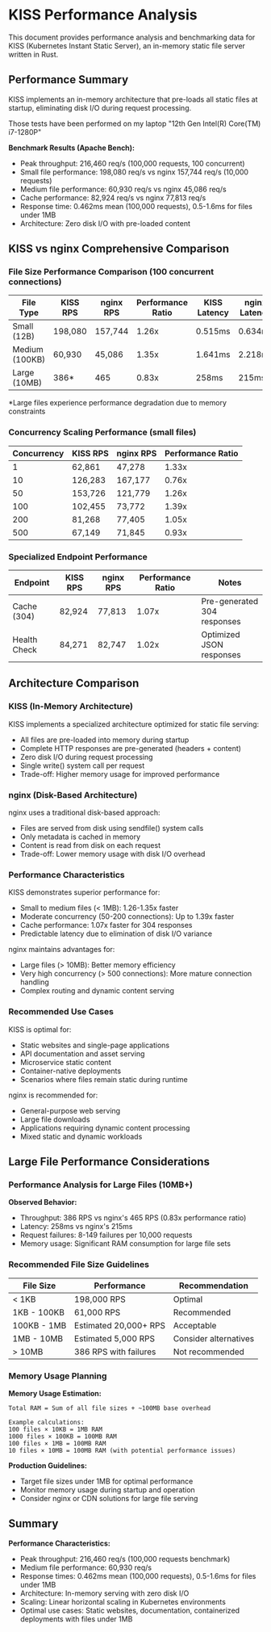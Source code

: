 # KISS Performance Analysis

This document provides performance analysis and benchmarking data for KISS (Kubernetes Instant Static Server), an in-memory static file server written in Rust.

## Performance Summary

KISS implements an in-memory architecture that pre-loads all static files at startup, eliminating disk I/O during request processing.

Those tests have been performed on my laptop "12th Gen Intel(R) Core(TM) i7-1280P"

**Benchmark Results (Apache Bench):**
- Peak throughput: 216,460 req/s (100,000 requests, 100 concurrent)
- Small file performance: 198,080 req/s vs nginx 157,744 req/s (10,000 requests)
- Medium file performance: 60,930 req/s vs nginx 45,086 req/s  
- Cache performance: 82,924 req/s vs nginx 77,813 req/s
- Response time: 0.462ms mean (100,000 requests), 0.5-1.6ms for files under 1MB
- Architecture: Zero disk I/O with pre-loaded content

## KISS vs nginx Comprehensive Comparison

### File Size Performance Comparison (100 concurrent connections)

| File Type | KISS RPS | nginx RPS | Performance Ratio | KISS Latency | nginx Latency |
|-----------|----------|-----------|-------------------|--------------|---------------|
| Small (12B) | 198,080 | 157,744 | 1.26x | 0.515ms | 0.634ms |
| Medium (100KB) | 60,930 | 45,086 | 1.35x | 1.641ms | 2.218ms |
| Large (10MB) | 386* | 465 | 0.83x | 258ms | 215ms |

*Large files experience performance degradation due to memory constraints

### Concurrency Scaling Performance (small files)

| Concurrency | KISS RPS | nginx RPS | Performance Ratio | 
|-------------|----------|-----------|-------------------|
| 1 | 62,861 | 47,278 | 1.33x |
| 10 | 126,283 | 167,177 | 0.76x |
| 50 | 153,726 | 121,779 | 1.26x |
| 100 | 102,455 | 73,772 | 1.39x |
| 200 | 81,268 | 77,405 | 1.05x |
| 500 | 67,149 | 71,845 | 0.93x |

### Specialized Endpoint Performance

| Endpoint | KISS RPS | nginx RPS | Performance Ratio | Notes |
|----------|----------|-----------|-------------------|-------|
| Cache (304) | 82,924 | 77,813 | 1.07x | Pre-generated 304 responses |
| Health Check | 84,271 | 82,747 | 1.02x | Optimized JSON responses |

## Architecture Comparison

### KISS (In-Memory Architecture)

KISS implements a specialized architecture optimized for static file serving:

- All files are pre-loaded into memory during startup
- Complete HTTP responses are pre-generated (headers + content)
- Zero disk I/O during request processing
- Single write() system call per request
- Trade-off: Higher memory usage for improved performance

### nginx (Disk-Based Architecture)

nginx uses a traditional disk-based approach:

- Files are served from disk using sendfile() system calls
- Only metadata is cached in memory
- Content is read from disk on each request
- Trade-off: Lower memory usage with disk I/O overhead

### Performance Characteristics

KISS demonstrates superior performance for:
- Small to medium files (< 1MB): 1.26-1.35x faster
- Moderate concurrency (50-200 connections): Up to 1.39x faster
- Cache performance: 1.07x faster for 304 responses
- Predictable latency due to elimination of disk I/O variance

nginx maintains advantages for:
- Large files (> 10MB): Better memory efficiency
- Very high concurrency (> 500 connections): More mature connection handling
- Complex routing and dynamic content serving

### Recommended Use Cases

KISS is optimal for:
- Static websites and single-page applications
- API documentation and asset serving
- Microservice static content
- Container-native deployments
- Scenarios where files remain static during runtime

nginx is recommended for:
- General-purpose web serving
- Large file downloads
- Applications requiring dynamic content processing
- Mixed static and dynamic workloads

## Large File Performance Considerations

### Performance Analysis for Large Files (10MB+)

**Observed Behavior:**
- Throughput: 386 RPS vs nginx's 465 RPS (0.83x performance ratio)
- Latency: 258ms vs nginx's 215ms
- Request failures: 8-149 failures per 10,000 requests
- Memory usage: Significant RAM consumption for large file sets

### Recommended File Size Guidelines

| File Size | Performance | Recommendation |
|-----------|-------------|----------------|
| < 1KB | 198,000 RPS | Optimal |
| 1KB - 100KB | 61,000 RPS | Recommended |
| 100KB - 1MB | Estimated 20,000+ RPS | Acceptable |
| 1MB - 10MB | Estimated 5,000 RPS | Consider alternatives |
| > 10MB | 386 RPS with failures | Not recommended |

### Memory Usage Planning

**Memory Usage Estimation:**
```
Total RAM = Sum of all file sizes + ~100MB base overhead

Example calculations:
100 files × 10KB = 1MB RAM
1000 files × 100KB = 100MB RAM  
100 files × 1MB = 100MB RAM
10 files × 10MB = 100MB RAM (with potential performance issues)
```

**Production Guidelines:**
- Target file sizes under 1MB for optimal performance
- Monitor memory usage during startup and operation
- Consider nginx or CDN solutions for large file serving

## Summary

**Performance Characteristics:**
- Peak throughput: 216,460 req/s (100,000 requests benchmark)
- Medium file performance: 60,930 req/s
- Response times: 0.462ms mean (100,000 requests), 0.5-1.6ms for files under 1MB
- Architecture: In-memory serving with zero disk I/O
- Scaling: Linear horizontal scaling in Kubernetes environments
- Optimal use cases: Static websites, documentation, containerized deployments with files under 1MB